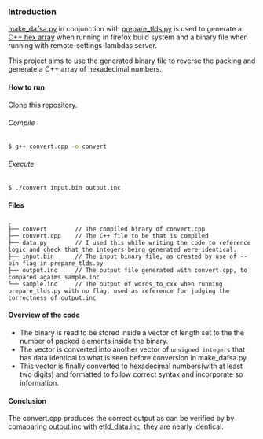 ### Introduction

[make_dafsa.py](https://searchfox.org/mozilla-central/source/xpcom/ds/tools/make_dafsa.py) in conjunction with [prepare_tlds.py](https://searchfox.org/mozilla-central/source/netwerk/dns/prepare_tlds.py) is used to generate a [C++ hex array](https://searchfox.org/mozilla-central/source/__GENERATED__/netwerk/dns/etld_data.inc) when running in firefox build system and a binary file when running with remote-settings-lambdas server.

This project aims to use the generated binary file to reverse the packing and generate a C++ array of hexadecimal numbers.

#### How to run

Clone this repository.

###### Compile

```bash
$ g++ convert.cpp -o convert
```

###### Execute

```bash
$ ./convert input.bin output.inc
```

#### Files

```
.
├── convert        // The compiled binary of convert.cpp
├── convert.cpp    // The C++ file to be that is compiled
├── data.py        // I used this while writing the code to reference logic and check that the integers being generated were identical.
├── input.bin      // The input binary file, as created by use of --bin flag in prepare_tlds.py
├── output.inc     // The output file generated with convert.cpp, to compared agaims sample.inc
└── sample.inc     // The output of words_to_cxx when running prepare_tlds.py with no flag, used as reference for judging the correctness of output.inc
```

#### Overview of the code

-   The binary is read to be stored inside a vector of length set to the the number of packed elements inside the binary.
-   The vector is converted into another vector of `unsigned integers` that has data identical to what is seen before conversion in make_dafsa.py
-   This vector is finally converted to hexadecimal numbers(with at least two digits) and formatted to follow correct syntax and incorporate so information.

#### Conclusion

The convert.cpp produces the correct output as can be verified by by comaparing [output.inc](./output.inc) with [etld_data.inc](https://searchfox.org/mozilla-central/source/__GENERATED__/netwerk/dns/etld_data.inc), they are nearly identical.
